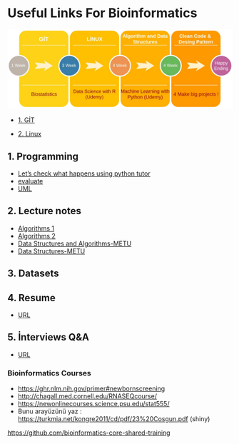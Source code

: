 # Useful Links For Bioinformatics
![Roadmap](https://github.com/enginbozaba/UsefulLinksForBioinformatics/blob/master/Untitled%20Diagram%20(1).jpg)


 * [1. GİT](https://github.com/enginbozaba/git)
 
 * [2. Linux](https://github.com/enginbozaba/linux)
 
 
## 1. Programming
   * [Let’s check what happens using python tutor](www.pythontutor.com)
   * [evaluate](https://int8.io/logistic-regression-part-ii-evaluation/) 
   * [UML](https://www.geeksforgeeks.org/unified-modeling-language-uml-introduction/)

## 2. Lecture notes
   * [Algorithms 1](https://www.coursera.org/learn/algorithms-part1)
   * [Algorithms 2](https://www.coursera.org/learn/algorithms-part2)
   * [Data Structures and Algorithms-METU](http://user.ceng.metu.edu.tr/~ys/ceng707-dsa/)
   * [Data Structures-METU](http://user.ceng.metu.edu.tr/~ys/ceng213-ds/)


## 3. Datasets

## 4. Resume
   * [URL](https://github.com/enginbozaba/UsefulLinksForBioinformatics/blob/master/resume.md)

## 5. İnterviews Q&A

   * [URL](https://github.com/enginbozaba/UsefulLinksForBioinformatics/blob/master/interviewsQandA.md)



### Bioinformatics Courses
   * https://ghr.nlm.nih.gov/primer#newbornscreening
   * http://chagall.med.cornell.edu/RNASEQcourse/
   * https://newonlinecourses.science.psu.edu/stat555/
   * Bunu arayüzünü yaz : https://turkmia.net/kongre2011/cd/pdf/23%20Cosgun.pdf (shiny)

https://github.com/bioinformatics-core-shared-training
